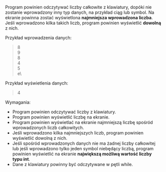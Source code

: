Program powinien odczytywać liczby całkowite z klawiatury, dopóki nie zostanie wprowadzony inny typ danych,
na przykład ciąg lub symbol. Na ekranie powinna zostać wyświetlona **najmniejsza wprowadzona liczba**.
Jeśli wprowadzono kilka takich liczb, program powinien wyświetlić **dowolną** z nich.

Przykład wprowadzenia danych:
> 8\
> 9\
> 8\
> 4\
> 5\
> e\

Przykład wyświetlenia danych:
> 4

Wymagania:

- Program powinien odczytywać liczby z klawiatury.
- Program powinien wyświetlić liczbę na ekranie.
- Program powinien wyświetlać na ekranie najmniejszą liczbę spośród wprowadzonych liczb całkowitych.
- Jeśli wprowadzono kilka najmniejszych liczb, program powinien wyświetlić dowolną z nich.
- Jeśli spośród wprowadzonych danych nie ma żadnej liczby całkowitej lub jeśli wprowadzono tylko jeden symbol niebędący
  liczbą,
  program powinien wyświetlić na ekranie **największą możliwą wartość liczby typu int**.
- Dane z klawiatury powinny być odczytywane w pętli while.